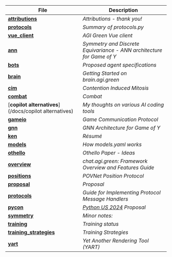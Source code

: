 <!-- This index is generated by /ws/ken/agi.green/agi_green/protocol_http.py - edits will be lost. -->

| File | Description |
| ---- | ----------- |
| [**attributions**](/docs/attributions) | *Attributions - thank you!* |
| [**protocols**](/docs/protocols) | *Summary of protocols.py* |
| [**vue_client**](/docs/vue_client) | *AGI Green Vue client* |
| [**ann**](/docs/ann) | *Symmetry and Discrete Equivariance - ANN architecture for Game of Y* |
| [**bots**](/docs/bots) | *Proposed agent specifications* |
| [**brain**](/docs/brain) | *Getting Started on brain.agi.green* |
| [**cim**](/docs/cim) | *Contention Induced Mitosis* |
| [**combat**](/docs/combat) | *Combat* |
| [**copilot alternatives**](/docs/copilot alternatives) | *My thoughts on various AI coding tools* |
| [**gameio**](/docs/gameio) | *Game Communication Protocol* |
| [**gnn**](/docs/gnn) | *GNN Architecture for Game of Y* |
| [**ken**](/docs/ken) | *Résumé* |
| [**models**](/docs/models) | *How models.yaml works* |
| [**othello**](/docs/othello) | *Othello Paper - Ideas* |
| [**overview**](/docs/overview) | *chat.agi.green: Framework Overview and Features Guide* |
| [**positions**](/docs/positions) | *POVNet Position Protocol* |
| [**proposal**](/docs/proposal) | *Proposal* |
| [**protocols**](/docs/protocols) | *Guide for Implementing Protocol Message Handlers* |
| [**pycon**](/docs/pycon) | *[Python US 2024](https://us.pycon.org/2024/) Proposal* |
| [**symmetry**](/docs/symmetry) | *Minor notes:* |
| [**training**](/docs/training) | *Training status* |
| [**training_strategies**](/docs/training_strategies) | *Training Strategies* |
| [**yart**](/docs/yart) | *Yet Another Rendering Tool (YART)* |
